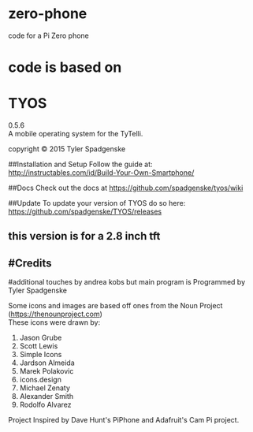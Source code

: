 # zero-phone
code for a Pi Zero phone
# code is based on 
# TYOS
0.5.6</br>
A mobile operating system for the TyTelli.

copyright :copyright: 2015 Tyler Spadgenske

##Installation and Setup
Follow the guide at:</br>
http://instructables.com/id/Build-Your-Own-Smartphone/</br>

##Docs
Check out the docs at https://github.com/spadgenske/tyos/wiki

##Update
To update your version of TYOS do so here: </br>
https://github.com/spadgenske/TYOS/releases

## this version is for a 2.8 inch tft 

## #Credits
#additional touches by andrea kobs but main program is 
Programmed by Tyler Spadgenske

Some icons and images are based off ones from the Noun Project (https://thenounproject.com)</br> 
These icons were drawn by:</br>
1. Jason Grube</br>
2. Scott Lewis</br>
3. Simple Icons</br>
4. Jardson Almeida</br>
5. Marek Polakovic</br>
6. icons.design</br>
7. Michael Zenaty</br>
8. Alexander Smith</br>
9. Rodolfo Alvarez</br>

Project Inspired by Dave Hunt's PiPhone and Adafruit's Cam Pi project.

